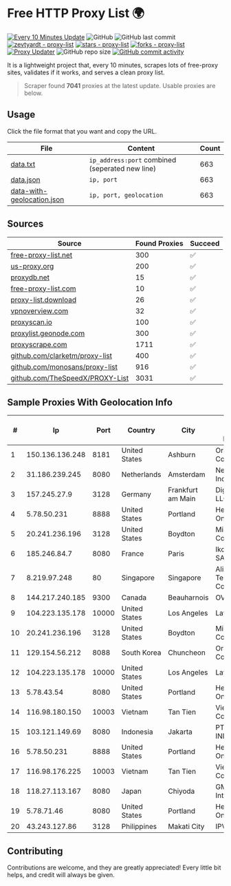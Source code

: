 
# Free HTTP Proxy List 🌍

[![Every 10 Minutes Update](https://github.com/mertguvencli/http-proxy-list/actions/workflows/main.yml/badge.svg?branch=main)](https://github.com/mertguvencli/http-proxy-list/actions/workflows/main.yml)
![GitHub](https://img.shields.io/github/license/mertguvencli/http-proxy-list)
![GitHub last commit](https://img.shields.io/github/last-commit/mertguvencli/http-proxy-list)
[![zevtyardt - proxy-list](https://img.shields.io/static/v1?label=zevtyardt&message=proxy-list&color=blue&logo=github)](https://github.com/zevtyardt/proxy-list "Go to GitHub repo")
[![stars - proxy-list](https://img.shields.io/github/stars/zevtyardt/proxy-list?style=social)](https://github.com/zevtyardt/proxy-list)
[![forks - proxy-list](https://img.shields.io/github/forks/zevtyardt/proxy-list?style=social)](https://github.com/zevtyardt/proxy-list)
[![Proxy Updater](https://github.com/zevtyardt/proxy-list/workflows/Proxy%20Updater/badge.svg)](https://github.com/zevtyardt/proxy-list/actions?query=workflow:"Proxy+Updater")
![GitHub repo size](https://img.shields.io/github/repo-size/zevtyardt/proxy-list)
[![GitHub commit activity](https://img.shields.io/github/commit-activity/m/zevtyardt/proxy-list?logo=commits)](https://github.com/zevtyardt/proxy-list/commits/main)

It is a lightweight project that, every 10 minutes, scrapes lots of free-proxy sites, validates if it works, and serves a clean proxy list.

> Scraper found **7041** proxies at the latest update. Usable proxies are below.

## Usage

Click the file format that you want and copy the URL.

|File|Content|Count|
|----|-------|-----|
|[data.txt](https://raw.githubusercontent.com/mertguvencli/http-proxy-list/main/proxy-list/data.txt)|`ip_address:port` combined (seperated new line)|663|
|[data.json](https://raw.githubusercontent.com/mertguvencli/http-proxy-list/main/proxy-list/data.json)|`ip, port`|663|
|[data-with-geolocation.json](https://raw.githubusercontent.com/mertguvencli/http-proxy-list/main/proxy-list/data-with-geolocation.json)|`ip, port, geolocation`|663|

## Sources

|Source|Found Proxies|Succeed|
|------|-------------|-------|
|[free-proxy-list.net](https://free-proxy-list.net)|300|✅|
|[us-proxy.org](https://www.us-proxy.org)|200|✅|
|[proxydb.net](http://proxydb.net)|15|✅|
|[free-proxy-list.com](https://free-proxy-list.com/?page=&port=&type%5B%5D=http&type%5B%5D=https&up_time=0&search=Search)|10|✅|
|[proxy-list.download](https://www.proxy-list.download/HTTP)|26|✅|
|[vpnoverview.com](https://vpnoverview.com/privacy/anonymous-browsing/free-proxy-servers)|32|✅|
|[proxyscan.io](https://www.proxyscan.io)|100|✅|
|[proxylist.geonode.com](https://proxylist.geonode.com/api/proxy-list?limit=300&page=1&sort_by=lastChecked&sort_type=desc&protocols=http,https)|300|✅|
|[proxyscrape.com](https://api.proxyscrape.com/v2/?request=displayproxies&protocol=http&timeout=10000&country=all&ssl=all&anonymity=all)|1711|✅|
|[github.com/clarketm/proxy-list](https://raw.githubusercontent.com/clarketm/proxy-list/master/proxy-list-raw.txt)|400|✅|
|[github.com/monosans/proxy-list](https://raw.githubusercontent.com/monosans/proxy-list/main/proxies/http.txt)|916|✅|
|[github.com/TheSpeedX/PROXY-List](https://raw.githubusercontent.com/TheSpeedX/PROXY-List/master/http.txt)|3031|✅|


## Sample Proxies With Geolocation Info

|#|Ip|Port|Country|City|Internet Service Provider|
|-|--|----|-------|----|-------------------------|
|1|150.136.136.248|8181|United States|Ashburn|Oracle Corporation|
|2|31.186.239.245|8080|Netherlands|Amsterdam|NetSkope Inc|
|3|157.245.27.9|3128|Germany|Frankfurt am Main|DigitalOcean, LLC|
|4|5.78.50.231|8888|United States|Portland|Hetzner Online GmbH|
|5|20.241.236.196|3128|United States|Boydton|Microsoft Corporation|
|6|185.246.84.7|8080|France|Paris|Ikoula Net SAS|
|7|8.219.97.248|80|Singapore|Singapore|Alibaba (US) Technology Co., Ltd.|
|8|144.217.240.185|9300|Canada|Beauharnois|OVH SAS|
|9|104.223.135.178|10000|United States|Los Angeles|LayerHost|
|10|20.241.236.196|3128|United States|Boydton|Microsoft Corporation|
|11|129.154.56.212|8088|South Korea|Chuncheon|Oracle Corporation|
|12|104.223.135.178|10000|United States|Los Angeles|LayerHost|
|13|5.78.43.54|8080|United States|Portland|Hetzner Online GmbH|
|14|116.98.180.150|10003|Vietnam|Tan Tien|Viettel Corporation|
|15|103.121.149.69|8080|Indonesia|Jakarta|PT EMERIO INDONESIA|
|16|5.78.50.231|8888|United States|Portland|Hetzner Online GmbH|
|17|116.98.176.225|10003|Vietnam|Tan Tien|Viettel Corporation|
|18|118.27.113.167|8080|Japan|Chiyoda|GMO Internet, Inc.|
|19|5.78.71.46|8080|United States|Portland|Hetzner Online GmbH|
|20|43.243.127.86|3128|Philippines|Makati City|IPVG|



## Contributing

Contributions are welcome, and they are greatly appreciated! Every
little bit helps, and credit will always be given.

